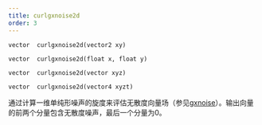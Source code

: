 ```yaml
---
title: curlgxnoise2d
order: 3
---
```

`vector  curlgxnoise2d(vector2 xy)`

`vector  curlgxnoise2d(float x, float y)`

`vector  curlgxnoise2d(vector xyz)`

`vector  curlgxnoise2d(vector4 xyzt)`

通过计算一维单纯形噪声的旋度来评估无散度向量场（参见[gxnoise](./gxnoise "评估单纯形噪声场")）。输出向量的前两个分量包含无散度噪声，最后一个分量为0。

